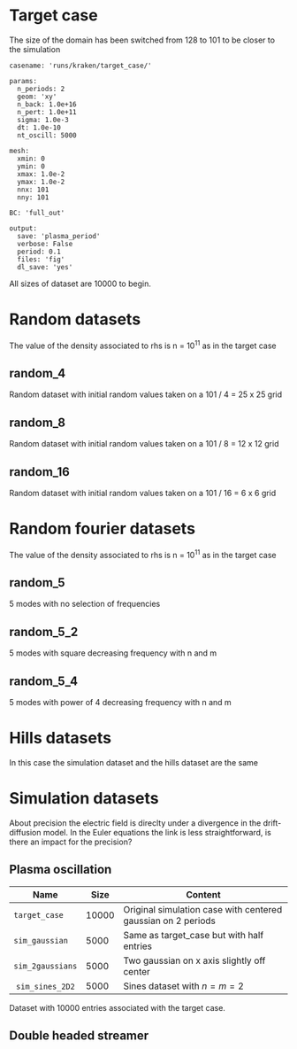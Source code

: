 # Target case
The size of the domain has been switched from 128 to 101 to be closer to the simulation
```
casename: 'runs/kraken/target_case/'

params:
  n_periods: 2
  geom: 'xy'
  n_back: 1.0e+16
  n_pert: 1.0e+11
  sigma: 1.0e-3
  dt: 1.0e-10
  nt_oscill: 5000

mesh:
  xmin: 0
  ymin: 0
  xmax: 1.0e-2
  ymax: 1.0e-2
  nnx: 101
  nny: 101

BC: 'full_out'

output:
  save: 'plasma_period'
  verbose: False
  period: 0.1
  files: 'fig'
  dl_save: 'yes'
```

All sizes of dataset are 10000 to begin.
# Random datasets
The value of the density associated to rhs is n = $10^{11}$ as in the target case
## random_4
Random dataset with initial random values taken on a 101 / 4 = 25 x 25 grid
## random_8
Random dataset with initial random values taken on a 101 / 8 = 12 x 12 grid
## random_16
Random dataset with initial random values taken on a 101 / 16 = 6 x 6 grid

# Random fourier datasets
The value of the density associated to rhs is n = $10^{11}$ as in the target case
## random_5
5 modes with no selection of frequencies

## random_5_2
5 modes with square decreasing frequency with n and m

## random_5_4
5 modes with power of 4 decreasing frequency with n and m

# Hills datasets

In this case the simulation dataset and the hills dataset are the same

# Simulation datasets

About precision the electric field is direclty under a divergence in the drift-diffusion model.
In the Euler equations the link is less straightforward, is there an impact for the precision?

## Plasma oscillation

| Name | Size | Content |
| - | - | - |
| `target_case` | 10000 | Original simulation case with centered gaussian on 2 periods |
| `sim_gaussian` | 5000 | Same as target_case but with half entries | 
| `sim_2gaussians` | 5000 | Two gaussian on x axis slightly off center |
| `sim_sines_2D2` | 5000 | Sines dataset with $n = m = 2$ |


Dataset with 10000 entries associated with the target case.

## Double headed streamer